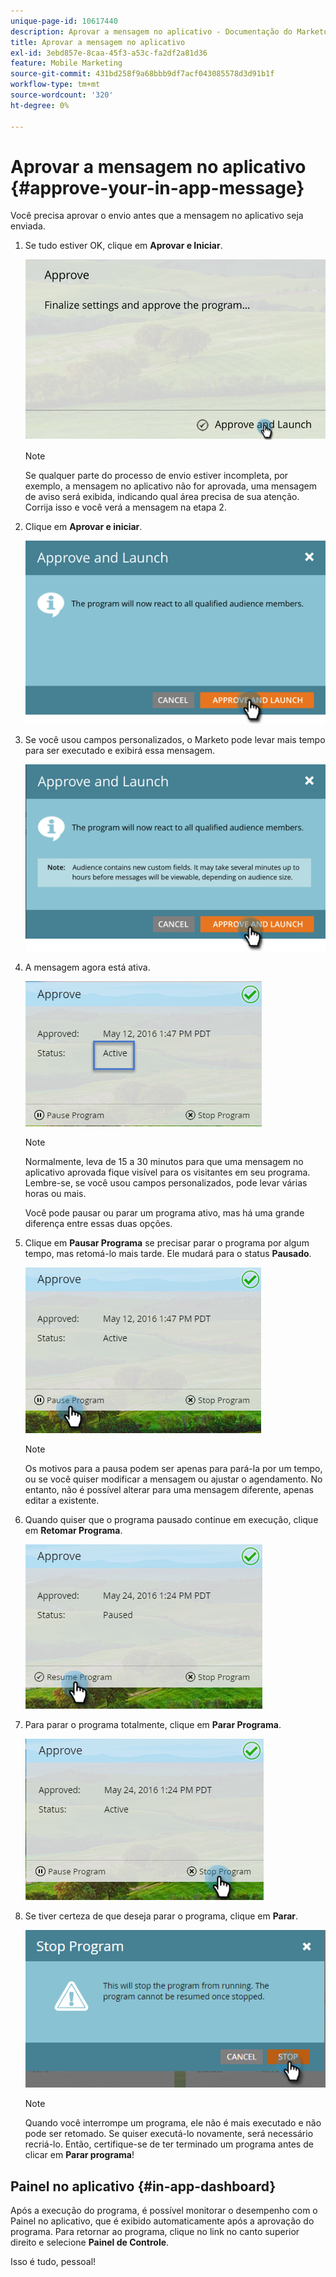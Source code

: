 ```yaml
---
unique-page-id: 10617440
description: Aprovar a mensagem no aplicativo - Documentação do Marketo - Documentação do produto
title: Aprovar a mensagem no aplicativo
exl-id: 3ebd857e-8caa-45f3-a53c-fa2df2a81d36
feature: Mobile Marketing
source-git-commit: 431bd258f9a68bbb9df7acf043085578d3d91b1f
workflow-type: tm+mt
source-wordcount: '320'
ht-degree: 0%

---
```


# Aprovar a mensagem no aplicativo {#approve-your-in-app-message}

Você precisa aprovar o envio antes que a mensagem no aplicativo seja enviada.

1. Se tudo estiver OK, clique em **Aprovar e Iniciar**.

   ![](assets/pasted-image-at-2016-05-31-02-08-pm-281-29.png)

   >[!NOTE]
   >
   >Se qualquer parte do processo de envio estiver incompleta, por exemplo, a mensagem no aplicativo não for aprovada, uma mensagem de aviso será exibida, indicando qual área precisa de sua atenção. Corrija isso e você verá a mensagem na etapa 2.

1. Clique em **Aprovar e iniciar**.

   ![](assets/pasted-image-at-2016-05-31-02-08-pm.png)

1. Se você usou campos personalizados, o Marketo pode levar mais tempo para ser executado e exibirá essa mensagem.

   ![](assets/pasted-image-at-2016-05-31-02-09-pm.png)

1. A mensagem agora está ativa.

   ![](assets/image2016-5-12-13-3a49-3a5.png)

   >[!NOTE]
   >
   >Normalmente, leva de 15 a 30 minutos para que uma mensagem no aplicativo aprovada fique visível para os visitantes em seu programa. Lembre-se, se você usou campos personalizados, pode levar várias horas ou mais.

   Você pode pausar ou parar um programa ativo, mas há uma grande diferença entre essas duas opções.

1. Clique em **Pausar Programa** se precisar parar o programa por algum tempo, mas retomá-lo mais tarde. Ele mudará para o status **Pausado**.

   ![](assets/image2016-5-12-13-3a50-3a26.png)

   >[!NOTE]
   >
   >Os motivos para a pausa podem ser apenas para pará-la por um tempo, ou se você quiser modificar a mensagem ou ajustar o agendamento. No entanto, não é possível alterar para uma mensagem diferente, apenas editar a existente.

1. Quando quiser que o programa pausado continue em execução, clique em **Retomar Programa**.

   ![](assets/image2016-5-24-13-3a26-3a43.png)

1. Para parar o programa totalmente, clique em **Parar Programa**.

   ![](assets/image2016-5-24-13-3a29-3a35.png)

1. Se tiver certeza de que deseja parar o programa, clique em **Parar**.

   ![](assets/image2016-5-24-13-3a31-3a22.png)

   >[!NOTE]
   >
   >Quando você interrompe um programa, ele não é mais executado e não pode ser retomado. Se quiser executá-lo novamente, será necessário recriá-lo. Então, certifique-se de ter terminado um programa antes de clicar em **Parar programa**!

## Painel no aplicativo {#in-app-dashboard}

Após a execução do programa, é possível monitorar o desempenho com o Painel no aplicativo, que é exibido automaticamente após a aprovação do programa. Para retornar ao programa, clique no link no canto superior direito e selecione **Painel de Controle**.

Isso é tudo, pessoal!
